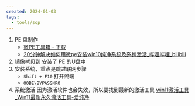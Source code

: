 ```yaml
---
created: 2024-01-03
tags:
  - tools/sop
---
```



1. PE 盘制作
	- [微PE工具箱 - 下载](https://www.wepe.com.cn/download.html)
	-  [20分钟解决如何用微pe安装win10纯净系统及系统激活\_哔哩哔哩\_bilibili](https://www.bilibili.com/video/BV1Ca4y1x72L/?spm_id_from=333.880.my_history.page.click&vd_source=6d4ef5f8b8b73d69ea854cb9321a50ac)
2. 镜像拷贝到 安装了 PE 的U盘中
3. 安装系统，重点是跳过联网步骤 
	- `Shift + F10` 打开终端
	- `OOBE\BYPASSNRO`
1. 系统激活 因为激活软件也会失效，所以要找到最新的激活工具 [win11激活工具\_Win11最新永久激活工具-爱纯净](http://www.aichunjing.com/jhgj1/win11jh/)
